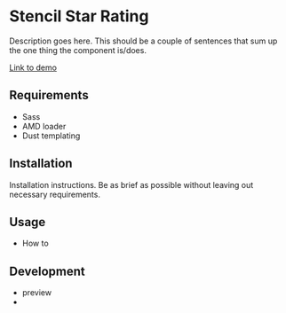 
# Stencil Star Rating

Description goes here. This should be a couple of sentences that sum up the one thing the component is/does.

[Link to demo](#)

## Requirements

- Sass
- AMD loader
- Dust templating

## Installation

Installation instructions. Be as brief as possible without leaving out necessary requirements.

## Usage

- How to 

## Development

- preview
- 

